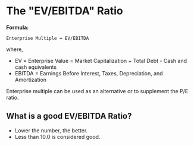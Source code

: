 # The "EV/EBITDA" Ratio

**Formula:**

```
Enterprise Multiple = EV/EBITDA
```

where,

- EV = Enterprise Value = Market Capitalization + Total Debt - Cash and cash equivalents
- EBITDA = Earnings Before Interest, Taxes, Depreciation, and Amortization

Enterprise multiple can be used as an alternative or to supplement the P/E ratio.

## What is a good EV/EBITDA Ratio?

- Lower the number, the better.
- Less than 10.0 is considered good.
